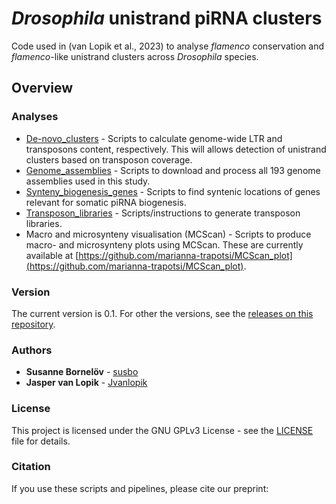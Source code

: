 # *Drosophila* unistrand piRNA clusters
Code used in (van Lopik et al., 2023) to analyse *flamenco* conservation and *flamenco*-like unistrand clusters across *Drosophila* species.

## Overview

### Analyses

* [De-novo_clusters](https://github.com/susbo/Uni-strand_clusters/tree/main/De-novo_clusters) - Scripts to calculate genome-wide LTR and transposons content, respectively. This will allows detection of unistrand clusters based on transposon coverage.
* [Genome_assemblies](https://github.com/susbo/Uni-strand_clusters/tree/main/Genome_assemblies) - Scripts to download and process all 193 genome assemblies used in this study.
* [Synteny_biogenesis_genes](https://github.com/susbo/Uni-strand_clusters/tree/main/Synteny_biogenesis_genes) - Scripts to find syntenic locations of genes relevant for somatic piRNA biogenesis.
* [Transposon_libraries](https://github.com/susbo/Uni-strand_clusters/tree/main/Transposon_libraries) - Scripts/instructions to generate transposon libraries.
* Macro and microsynteny visualisation (MCScan) - Scripts to produce macro- and microsynteny plots using MCScan. These are currently available at [https://github.com/marianna-trapotsi/MCScan_plot](https://github.com/marianna-trapotsi/MCScan_plot).

### Version

The current version is 0.1. For other the versions, see the [releases on this repository](https://github.com/susbo/Uni-stand_clusters/releases). 

### Authors

* **Susanne Bornelöv** - [susbo](https://github.com/susbo)
* **Jasper van Lopik** - [Jvanlopik](https://github.com/JvanLopik)

### License

This project is licensed under the  GNU GPLv3 License - see the [LICENSE](LICENSE) file for details.

### Citation

If you use these scripts and pipelines, please cite our preprint:

